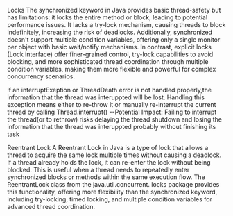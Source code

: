 Locks
The synchronized keyword in Java provides basic thread-safety but has limitations:
it locks the entire method or block, leading to potential performance issues. 
It lacks a try-lock mechanism, causing threads to block indefinitely,
increasing the risk of deadlocks. Additionally, synchronized doesn't
support multiple condition variables, offering only a single monitor per object with basic
wait/notify mechanisms. In contrast, explicit locks (Lock interface) offer finer-grained control,
try-lock capabilities to avoid blocking, and more sophisticated thread coordination through
multiple condition variables, making them more flexible and powerful for complex concurrency
scenarios.


if an interruptExeption or ThreadDeath error is not handled properly,the information that the thread was interuppted will be lost.
Handling this exception means either to re-throw it or manually re-interrupt the current thread by calling Thread.interrupt()
--Potential Impact: Failing to interrupt the thread(or to rethrow) risks delaying the thread shutdown and losing the information that the thread was
interuppted probably without finishing its task


Reentrant Lock
A Reentrant Lock in Java is a type of lock that allows a thread to acquire
the same lock multiple times without causing a deadlock. 
If a thread already holds the lock, it can re-enter the lock without being blocked. 
This is useful when a thread needs to repeatedly enter synchronized blocks or methods
within the same execution flow. The ReentrantLock class from the java.util.concurrent.
locks package provides this functionality, offering more flexibility than the synchronized 
keyword, including try-locking, timed locking, and multiple condition variables for advanced
thread coordination.

